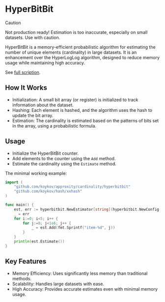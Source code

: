# HyperBitBit

> [!CAUTION]
> Not production ready!
> Estimation is too inaccurate, especially on small datasets. Use with caution. 

HyperBitBit is a memory-efficient probabilistic algorithm for estimating the number of unique elements (cardinality) in
large datasets. It is an enhancement over the HyperLogLog algorithm, designed to reduce memory usage while maintaining
high accuracy.

See [full scription](https://www.birs.ca/workshops/2022/22w5004/files/Bob%20Sedgewick/HyperBit.pdf).

## How It Works

* Initialization: A small bit array (or register) is initialized to track information about the dataset.
* Hashing: Each element is hashed, and the algorithm uses the hash to update the bit array.
* Estimation: The cardinality is estimated based on the patterns of bits set in the array, using a probabilistic formula.

## Usage
* Initialize the HyperBitBit counter.
* Add elements to the counter using the `Add` method.
* Estimate the cardinality using the `Estimate` method.

The minimal working example:
```go
import (
    "github.com/koykov/approxity/cardinality/hyperbitbit"
    "github.com/koykov/hash/xxhash"
)

func main() {
    est, err := hyperbitbit.NewEstimator[string](hyperbitbit.NewConfig(5, xxhash.Hasher64[[]byte]{}))
    _ = err
    for i:=0; i<5; i++ {
	    for j:=0; j<1e6; j++ {
		    _ = est.Add(fmt.Sprintf("item-%d", j))
	    }	
    }
	println(est.Estimate())
}
```

## Key Features

* Memory Efficiency: Uses significantly less memory than traditional methods.
* Scalability: Handles large datasets with ease.
* High Accuracy: Provides accurate estimates even with minimal memory usage.
